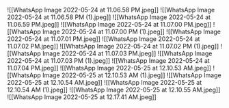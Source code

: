 ![[WhatsApp Image 2022-05-24 at 11.06.58 PM.jpeg]]
![[WhatsApp Image 2022-05-24 at 11.06.58 PM (1).jpeg]]
![[WhatsApp Image 2022-05-24 at 11.06.59 PM.jpeg]]
![[WhatsApp Image 2022-05-24 at 11.07.00 PM.jpeg]]
![[WhatsApp Image 2022-05-24 at 11.07.00 PM (1).jpeg]]
![[WhatsApp Image 2022-05-24 at 11.07.01 PM.jpeg]]
![[WhatsApp Image 2022-05-24 at 11.07.02 PM.jpeg]]
![[WhatsApp Image 2022-05-24 at 11.07.02 PM (1).jpeg]]
![[WhatsApp Image 2022-05-24 at 11.07.03 PM.jpeg]]
![[WhatsApp Image 2022-05-24 at 11.07.03 PM (1).jpeg]]
![[WhatsApp Image 2022-05-24 at 11.07.04 PM.jpeg]]
![[WhatsApp Image 2022-05-25 at 12.10.53 AM.jpeg]]
![[WhatsApp Image 2022-05-25 at 12.10.53 AM (1).jpeg]]
![[WhatsApp Image 2022-05-25 at 12.10.54 AM.jpeg]]
![[WhatsApp Image 2022-05-25 at 12.10.54 AM (1).jpeg]]
![[WhatsApp Image 2022-05-25 at 12.10.55 AM.jpeg]]
![[WhatsApp Image 2022-05-25 at 12.17.41 AM.jpeg]]